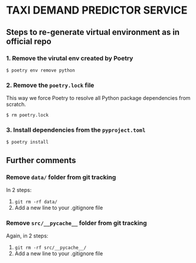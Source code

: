 # TAXI DEMAND PREDICTOR SERVICE

## Steps to re-generate virtual environment as in official repo

### 1. Remove the virutal env created by Poetry
```
$ poetry env remove python
```

### 2. Remove the `poetry.lock` file
This way we force Poetry to resolve all Python package dependencies from scratch.
```
$ rm poetry.lock
```

### 3. Install dependencies from the `pyproject.toml`
```
$ poetry install
```

## Further comments
### Remove `data/` folder from git tracking
In 2 steps:
1. `git rm -rf data/`
2. Add a new line to your .gitignore file

### Remove `src/__pycache__` folder from git tracking
Again, in 2 steps:

1. `git rm -rf src/__pycache__/`
2. Add a new line to your .gitignore file


